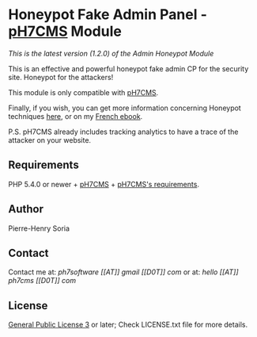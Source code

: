 # Honeypot Fake Admin Panel - [pH7CMS](http://github.com/pH7Software/pH7-Social-Dating-CMS) Module

_This is the latest version (1.2.0) of the Admin Honeypot Module_

This is an effective and powerful honeypot fake admin CP for the security site. Honeypot for the attackers! 

This module is only compatible with [pH7CMS](http://ph7cms.com). 


Finally, if you wish, you can get more information concerning Honeypot techniques [here](http://en.wikipedia.org/wiki/Honeypot_(computing)), or on my [French ebook](http://01script.com/static/gifts/books/Guide-Pots-de-Miel-informatique.pdf).


P.S. pH7CMS already includes tracking analytics to have a trace of the attacker on your website.


## Requirements

PHP 5.4.0 or newer + [pH7CMS](http://ph7cms.com/order/) + [pH7CMS's requirements](http://ph7cms.com/doc/en/requirements).


## Author

Pierre-Henry Soria


## Contact

Contact me at: *ph7software [[AT]] gmail [[D0T]] com* or at: *hello [[AT]] ph7cms [[D0T]] com*


## License

[General Public License 3](http://www.gnu.org/licenses/gpl.html) or later; Check LICENSE.txt file for more details.
